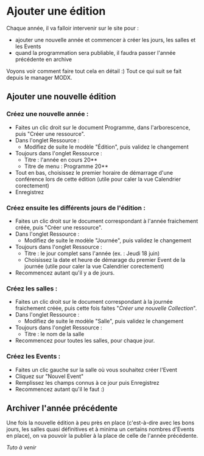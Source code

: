 # Ajouter une édition

Chaque année, il va falloir intervenir sur le site pour :
- ajouter une nouvelle année et commencer à créer les jours, les salles et les Events
- quand la programmation sera publiable, il faudra passer l'année précédente en archive

Voyons voir comment faire tout cela en détail :)
Tout ce qui suit se fait depuis le manager MODX.

## Ajouter une nouvelle édition

### Créez une nouvelle année :
- Faites un clic droit sur le document Programme, dans l'arborescence, puis "Créer une ressource".
- Dans l'onglet Ressource :
  * Modifiez de suite le modèle "Édition", puis validez le changement
- Toujours dans l'onglet Ressource :
  * Titre : l'année en cours 20**
  * Titre de menu : Programme 20**
- Tout en bas, choisissez le premier horaire de démarrage d'une conférence lors de cette édition (utile pour caler la vue Calendrier corectement)
- Enregistrez

### Créez ensuite les différents jours de l'édition :
- Faites un clic droit sur le document correspondant à l'année fraichement créée, puis  "Créer une ressource".
- Dans l'onglet Ressource :
  * Modifiez de suite le modèle "Journée", puis validez le changement
- Toujours dans l'onglet Ressource :
  * Titre : le jour complet sans l'année (ex. : Jeudi 18 juin)
  * Choisissez la date et heure de démarage du premier Event de la journée (utile pour caler la vue Calendrier corectement)
- Recommencez autant qu'il y a de jours.

### Créez les salles :
- Faites un clic droit sur le document correspondant à la journée fraichement créée, puis cette fois faites "*Créer une nouvelle Collection*".
- Dans l'onglet Ressource :
  * Modifiez de suite le modèle "Salle", puis validez le changement
- Toujours dans l'onglet Ressource :
  * Titre : le nom de la salle
- Recommencez pour toutes les salles, pour chaque jour.

### Créez les Events :
- Faites un clic gauche sur la salle où vous souhaitez créer l'Event
- Cliquez sur "Nouvel Event"
- Remplissez les champs connus à ce jour puis Enregistrez
- Recommencez autant qu'il le faut :)


## Archiver l'année précédente
Une fois la nouvelle édition à peu près en place (c'est-à-dire avec les bons jours, les salles quasi définitives et à minima un certains nombres d'Events en place), on va pouvoir la publier à la place de celle de l'année précédente.

_Tuto à venir_